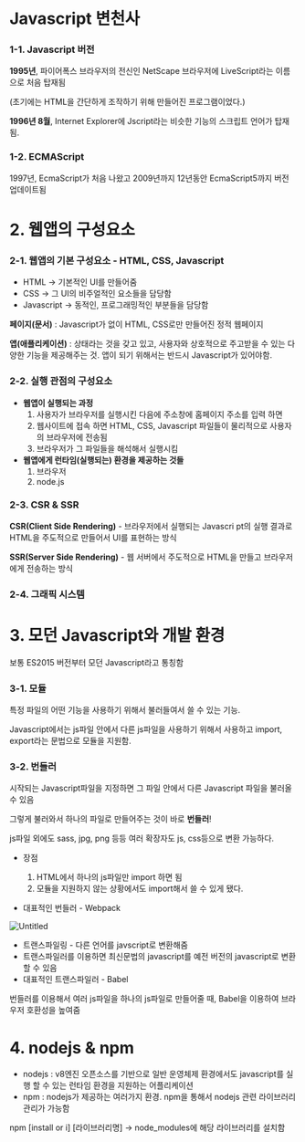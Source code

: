 # Javascript 변천사

### 1-1. Javascript 버전

**1995년**, 파이어폭스 브라우저의 전신인 NetScape 브라우저에 LiveScript라는 이름으로 처음 탑재됨

(초기에는 HTML을 간단하게 조작하기 위해 만들어진 프로그램이었다.)

**1996년 8월**, Internet Explorer에 Jscript라는 비슷한 기능의 스크립트 언어가 탑재됨.

### 1-2. ECMAScript

1997년, EcmaScript가 처음 나왔고 2009년까지 12년동안 EcmaScript5까지 버전 업데이트됨

# 2. 웹앱의 구성요소

### 2-1. 웹앱의 기본 구성요소 - HTML, CSS, Javascript

- HTML → 기본적인 UI를 만들어줌
- CSS → 그 UI의 비주얼적인 요소들을 담당함
- Javascript → 동적인, 프로그래밍적인 부분들을 담당함

**페이지(문서)** : Javascript가 없이 HTML, CSS로만 만들어진 정적 웹페이지

**앱(애플리케이션)** : 상태라는 것을 갖고 있고, 사용자와 상호적으로 주고받을 수 있는 다양한 기능을 제공해주는 것. 앱이 되기 위해서는 반드시 Javascript가 있어야함.

### 2-2. 실행 관점의 구성요소

- **웹앱이 실행되는 과정**
  1. 사용자가 브라우저를 실행시킨 다음에 주소창에 홈페이지 주소를 입력 하면
  2. 웹사이트에 접속 하면 HTML, CSS, Javascript 파일들이 물리적으로 사용자의 브라우저에 전송됨
  3. 브라우저가 그 파일들을 해석해서 실행시킴
- **웹앱에게 런타임(실행되는) 환경을 제공하는 것들**
  1. 브라우저
  2. node.js

### 2-3. CSR & SSR

**CSR(Client Side Rendering)** - 브라우저에서 실행되는 Javascri pt의 실행 결과로 HTML을 주도적으로 만들어서 UI를 표현하는 방식

**SSR(Server Side Rendering)** - 웹 서버에서 주도적으로 HTML을 만들고 브라우저에게 전송하는 방식

### 2-4. 그래픽 시스템

# 3. 모던 Javascript와 개발 환경

보통 ES2015 버전부터 모던 Javascript라고 통칭함

### 3-1. 모듈

특정 파일의 어떤 기능을 사용하기 위해서 불러들여서 쓸 수 있는 기능.

Javascript에서는 js파일 안에서 다른 js파일을 사용하기 위해서 사용하고 import, export라는 문법으로 모듈을 지원함.

### 3-2. 번들러

시작되는 Javascript파일을 지정하면 그 파일 안에서 다른 Javascript 파일을 불러올 수 있음

그렇게 불러와서 하나의 파일로 만들어주는 것이 바로 **번들러**!

js파일 외에도 sass, jpg, png 등등 여러 확장자도 js, css등으로 변환 가능하다.

- 장점

  1. HTML에서 하나의 js파일만 import 하면 됨
  2. 모듈을 지원하지 않는 상황에서도 import해서 쓸 수 있게 됐다.

- 대표적인 번들러 - Webpack

![Untitled](https://user-images.githubusercontent.com/72638829/125854481-e5ca21b1-c447-4cde-ae6f-8f146258d4a3.png)

- 트랜스파일링 - 다른 언어를 javscript로 변환해줌
- 트랜스파일러를 이용하면 최신문법의 javascript를 예전 버전의 javascript로 변환할 수 있음
- 대표적인 트랜스파일러 - Babel

번들러를 이용해서 여러 js파일을 하나의 js파일로 만들어줄 때, Babel을 이용하여 브라우저 호환성을 높여줌

# 4. nodejs & npm

- nodejs : v8엔진 오픈소스를 기반으로 일반 운영체제 환경에서도 javascript를 실행 할 수 있는 런타임 환경을 지원하는 어플리케이션
- npm : nodejs가 제공하는 여러가지 환경. npm을 통해서 nodejs 관련 라이브러리 관리가 가능함

npm [install or i] [라이브러리명] → node_modules에 해당 라이브러리를 설치함
